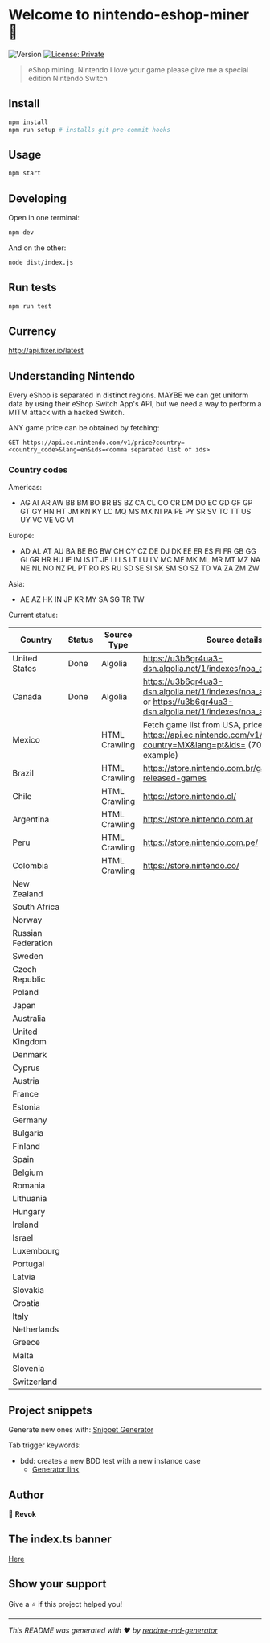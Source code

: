 # Welcome to nintendo-eshop-miner 👋

![Version](https://img.shields.io/badge/version-1.0.0-blue.svg?cacheSeconds=2592000)
[![License: Private](https://img.shields.io/badge/license-Private-%233498db)](#)

> eShop mining. Nintendo I love your game please give me a special edition Nintendo Switch

## Install

```sh
npm install
npm run setup # installs git pre-commit hooks
```

## Usage

```sh
npm start
```

## Developing

Open in one terminal:

```sh
npm dev
```

And on the other:

```sh
node dist/index.js
```

## Run tests

```sh
npm run test
```

## Currency

http://api.fixer.io/latest

## Understanding Nintendo

Every eShop is separated in distinct regions. MAYBE we can get uniform data by using their eShop Switch App's API, but we need a way to perform a MITM attack with a hacked Switch.

ANY game price can be obtained by fetching:

```
GET https://api.ec.nintendo.com/v1/price?country=<country_code>&lang=en&ids=<comma separated list of ids>
```

### Country codes

Americas:

- AG AI AR AW BB BM BO BR BS BZ CA CL CO CR DM DO EC GD GF GP GT GY HN HT JM KN KY LC MQ MS MX NI PA PE PY SR SV TC TT US UY VC VE VG VI

Europe:

- AD AL AT AU BA BE BG BW CH CY CZ DE DJ DK EE ER ES FI FR GB GG GI GR HR HU IE IM IS IT JE LI LS LT LU LV MC ME MK ML MR MT MZ NA NE NL NO NZ PL PT RO RS RU SD SE SI SK SM SO SZ TD VA ZA ZM ZW

Asia:

- AE AZ HK IN JP KR MY SA SG TR TW

Current status:

| Country            | Status | Source Type   | Source details                                                                                                                      |
| ------------------ | ------ | ------------- | ----------------------------------------------------------------------------------------------------------------------------------- |
| United States      | Done   | Algolia       | https://u3b6gr4ua3-dsn.algolia.net/1/indexes/noa_aem_game_en_us                                                                     |
| Canada             | Done   | Algolia       | https://u3b6gr4ua3-dsn.algolia.net/1/indexes/noa_aem_game_en_ca or https://u3b6gr4ua3-dsn.algolia.net/1/indexes/noa_aem_game_fr_ca  |
| Mexico             |        | HTML Crawling | Fetch game list from USA, price from https://api.ec.nintendo.com/v1/price?country=MX&lang=pt&ids=<game id> (70010000023394 example) |
| Brazil             |        | HTML Crawling | https://store.nintendo.com.br/games/all-released-games                                                                              |
| Chile              |        | HTML Crawling | https://store.nintendo.cl/                                                                                                          |
| Argentina          |        | HTML Crawling | https://store.nintendo.com.ar                                                                                                       |
| Peru               |        | HTML Crawling | https://store.nintendo.com.pe/                                                                                                      |
| Colombia           |        | HTML Crawling | https://store.nintendo.co/                                                                                                          |
| New Zealand        |        |               |                                                                                                                                     |
| South Africa       |        |               |                                                                                                                                     |
| Norway             |        |               |                                                                                                                                     |
| Russian Federation |        |               |                                                                                                                                     |
| Sweden             |        |               |                                                                                                                                     |
| Czech Republic     |        |               |                                                                                                                                     |
| Poland             |        |               |                                                                                                                                     |
| Japan              |        |               |                                                                                                                                     |
| Australia          |        |               |                                                                                                                                     |
| United Kingdom     |        |               |                                                                                                                                     |
| Denmark            |        |               |                                                                                                                                     |
| Cyprus             |        |               |                                                                                                                                     |
| Austria            |        |               |                                                                                                                                     |
| France             |        |               |                                                                                                                                     |
| Estonia            |        |               |                                                                                                                                     |
| Germany            |        |               |                                                                                                                                     |
| Bulgaria           |        |               |                                                                                                                                     |
| Finland            |        |               |                                                                                                                                     |
| Spain              |        |               |                                                                                                                                     |
| Belgium            |        |               |                                                                                                                                     |
| Romania            |        |               |                                                                                                                                     |
| Lithuania          |        |               |                                                                                                                                     |
| Hungary            |        |               |                                                                                                                                     |
| Ireland            |        |               |                                                                                                                                     |
| Israel             |        |               |                                                                                                                                     |
| Luxembourg         |        |               |                                                                                                                                     |
| Portugal           |        |               |                                                                                                                                     |
| Latvia             |        |               |                                                                                                                                     |
| Slovakia           |        |               |                                                                                                                                     |
| Croatia            |        |               |                                                                                                                                     |
| Italy              |        |               |                                                                                                                                     |
| Netherlands        |        |               |                                                                                                                                     |
| Greece             |        |               |                                                                                                                                     |
| Malta              |        |               |                                                                                                                                     |
| Slovenia           |        |               |                                                                                                                                     |
| Switzerland        |        |               |                                                                                                                                     |

## Project snippets

Generate new ones with: [Snippet Generator](https://snippet-generator.app/)

Tab trigger keywords:

- bdd: creates a new BDD test with a new instance case
  - [Generator link](https://snippet-generator.app/?description=BDD+Test&tabtrigger=bdd&snippet=import+%7B+expect+%7D+from+%22chai%22%3B%0Aimport+%7B+describe%2C+it%2C+afterEach+%7D+from+%22mocha%22%3B%0Aimport+sinon+from+%22sinon%22%3B%0Aimport+%7B+%24%7BTM_FILENAME_BASE%2F%28.spec%29%2F%2F%7D+%7D+from+%22.%2F%24%7BTM_FILENAME_BASE%2F%28.spec%29%2F%2F%7D%22%3B%0A%0Adescribe%28%22%24%7BTM_FILENAME_BASE%2F%28.spec%29%2F%2F%7D+tests%22%2C+%28%29+%3D%3E+%7B%0A++afterEach%28%28%29+%3D%3E+sinon.restore%28%29%29%3B%0A%0A++it%28%22%24%7BTM_FILENAME_BASE%2F%28.spec%29%2F%2F%7D+should+be+created+successfully%22%2C+%28%29+%3D%3E+%7B%0A++++%2F%2F+eslint-disable-next-line+no-new%0A++++const+instance+%3D+new+%24%7BTM_FILENAME_BASE%2F%28.spec%29%2F%2F%7D%28%29%3B%0A++++expect%28instance%29.to.be.instanceOf%28%24%7BTM_FILENAME_BASE%2F%28.spec%29%2F%2F%7D%29%3B%0A++%7D%29%3B%0A%7D%29%3B%0A&mode=vscode)

## Author

👤 **Revok**

## The index.ts banner

[Here](https://github.com/syntax-samurai/zelda)

## Show your support

Give a ⭐️ if this project helped you!

---

_This README was generated with ❤️ by [readme-md-generator](https://github.com/kefranabg/readme-md-generator)_
